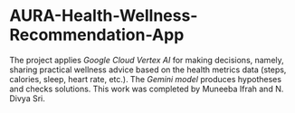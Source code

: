 # AURA-Health-Wellness-Recommendation-App
The project applies *Google Cloud Vertex AI* for making decisions, namely, sharing practical wellness advice based on the health metrics data (steps, calories, sleep, heart rate, etc.). The *Gemini model* produces hypotheses and checks solutions. This work was completed by Muneeba Ifrah and N. Divya Sri.
